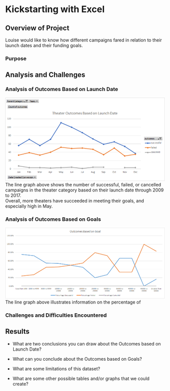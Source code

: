 # Kickstarting with Excel

## Overview of Project
Louise would like to know how different campaigns fared in relation to their launch dates and their funding goals.

### Purpose

## Analysis and Challenges

### Analysis of Outcomes Based on Launch Date
![](Resources/Theater_Outcomes_vs_Launch.png)\
The line graph above shows the number of successful, failed, or cancelled campaigns in the theater category based on their launch date through 2009 to 2017.\
Overall, more theaters have succeeded in meeting their goals, and especially high in May.

### Analysis of Outcomes Based on Goals
![](Resources/Outcomes_vs_Goals.png)\
The line graph above illustrates information on the percentage of 
### Challenges and Difficulties Encountered

## Results

- What are two conclusions you can draw about the Outcomes based on Launch Date?

- What can you conclude about the Outcomes based on Goals?

- What are some limitations of this dataset?

- What are some other possible tables and/or graphs that we could create?
